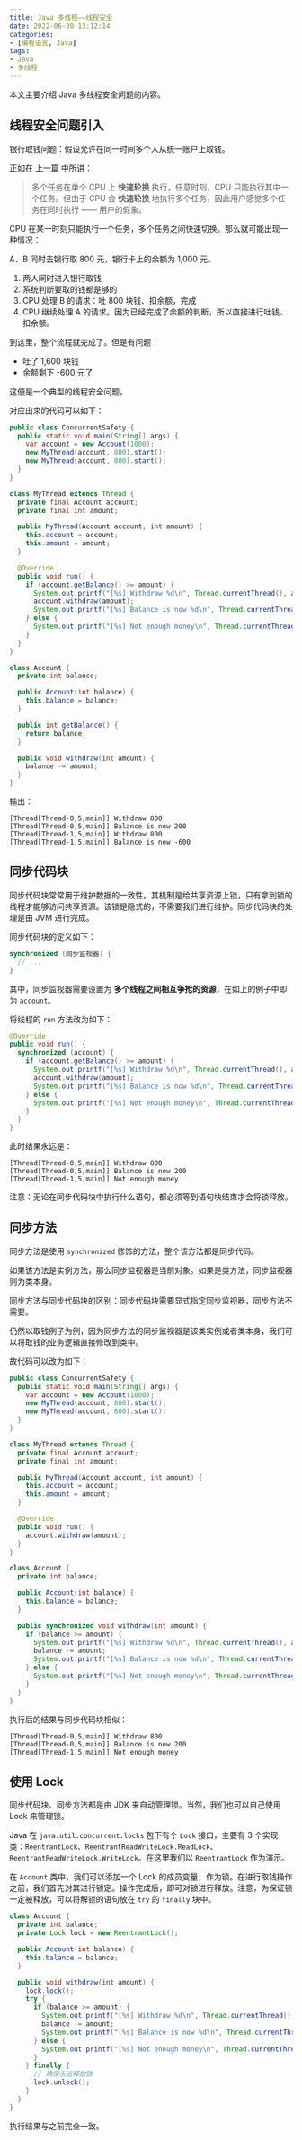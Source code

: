 ```yaml
---
title: Java 多线程——线程安全
date: 2022-06-30 13:12:14
categories:
- [编程语言, Java]
tags:
- Java
- 多线程
---
```

本文主要介绍 Java 多线程安全问题的内容。

<!-- more -->

## 线程安全问题引入

银行取钱问题：假设允许在同一时间多个人从统一账户上取钱。

正如在 [上一篇](mweblib://16325470651261) 中所讲：

> 多个任务在单个 CPU 上 **快速轮换** 执行，任意时刻，CPU 只能执行其中一个任务。但由于 CPU 会 **快速轮换** 地执行多个任务，因此用户感觉多个任务在同时执行 —— 用户的假象。

CPU 在某一时刻只能执行一个任务，多个任务之间快速切换。那么就可能出现一种情况：

A、B 同时去银行取 800 元，银行卡上的余额为 1,000 元。

1. 两人同时进入银行取钱
2. 系统判断要取的钱都是够的
3. CPU 处理 B 的请求：吐 800 块钱、扣余额，完成
4. CPU 继续处理 A 的请求。因为已经完成了余额的判断，所以直接进行吐钱、扣余额。

到这里，整个流程就完成了。但是有问题：

- 吐了 1,600 块钱
- 余额剩下 -600 元了

这便是一个典型的线程安全问题。

对应出来的代码可以如下：

```java
public class ConcurrentSafety {
  public static void main(String[] args) {
    var account = new Account(1000);
    new MyThread(account, 800).start();
    new MyThread(account, 800).start();
  }
}

class MyThread extends Thread {
  private final Account account;
  private final int amount;

  public MyThread(Account account, int amount) {
    this.account = account;
    this.amount = amount;
  }

  @Override
  public void run() {
    if (account.getBalance() >= amount) {
      System.out.printf("[%s] Withdraw %d\n", Thread.currentThread(), amount);
      account.withdraw(amount);
      System.out.printf("[%s] Balance is now %d\n", Thread.currentThread(), account.getBalance());
    } else {
      System.out.printf("[%s] Not enough money\n", Thread.currentThread());
    }
  }
}

class Account {
  private int balance;

  public Account(int balance) {
    this.balance = balance;
  }

  public int getBalance() {
    return balance;
  }

  public void withdraw(int amount) {
    balance -= amount;
  }
}
```

输出：

```text
[Thread[Thread-0,5,main]] Withdraw 800
[Thread[Thread-0,5,main]] Balance is now 200
[Thread[Thread-1,5,main]] Withdraw 800
[Thread[Thread-1,5,main]] Balance is now -600
```

## 同步代码块

同步代码块常常用于维护数据的一致性。其机制是给共享资源上锁，只有拿到锁的线程才能够访问共享资源。该锁是隐式的，不需要我们进行维护。同步代码块的处理是由 JVM 进行完成。

同步代码块的定义如下：

```java
synchronized (同步监视器) {
  // ...
}
```

其中，同步监视器需要设置为 **多个线程之间相互争抢的资源**，在如上的例子中即为 `account`。

将线程的 `run` 方法改为如下：

```java
@Override
public void run() {
  synchronized (account) {
    if (account.getBalance() >= amount) {
      System.out.printf("[%s] Withdraw %d\n", Thread.currentThread(), amount);
      account.withdraw(amount);
      System.out.printf("[%s] Balance is now %d\n", Thread.currentThread(), account.getBalance());
    } else {
      System.out.printf("[%s] Not enough money\n", Thread.currentThread());
    }
  }
}
```

此时结果永远是：

```text
[Thread[Thread-0,5,main]] Withdraw 800
[Thread[Thread-0,5,main]] Balance is now 200
[Thread[Thread-1,5,main]] Not enough money
```

注意：无论在同步代码块中执行什么语句，都必须等到语句块结束才会将锁释放。

## 同步方法

同步方法是使用 `synchronized` 修饰的方法，整个该方法都是同步代码。

如果该方法是实例方法，那么同步监视器是当前对象。如果是类方法，同步监视器则为类本身。

同步方法与同步代码块的区别：同步代码块需要显式指定同步监视器，同步方法不需要。

仍然以取钱例子为例，因为同步方法的同步监视器是该类实例或者类本身，我们可以将取钱的业务逻辑直接修改到类中。

故代码可以改为如下：

```java
public class ConcurrentSafety {
  public static void main(String[] args) {
    var account = new Account(1000);
    new MyThread(account, 800).start();
    new MyThread(account, 800).start();
  }
}

class MyThread extends Thread {
  private final Account account;
  private final int amount;

  public MyThread(Account account, int amount) {
    this.account = account;
    this.amount = amount;
  }

  @Override
  public void run() {
    account.withdraw(amount);
  }
}

class Account {
  private int balance;

  public Account(int balance) {
    this.balance = balance;
  }

  public synchronized void withdraw(int amount) {
    if (balance >= amount) {
      System.out.printf("[%s] Withdraw %d\n", Thread.currentThread(), amount);
      balance -= amount;
      System.out.printf("[%s] Balance is now %d\n", Thread.currentThread(), balance);
    } else {
      System.out.printf("[%s] Not enough money\n", Thread.currentThread());
    }
  }
}
```

执行后的结果与同步代码块相似：

```text
[Thread[Thread-0,5,main]] Withdraw 800
[Thread[Thread-0,5,main]] Balance is now 200
[Thread[Thread-1,5,main]] Not enough money
```

## 使用 Lock

同步代码块、同步方法都是由 JDK 来自动管理锁。当然，我们也可以自己使用 Lock 来管理锁。

Java 在 `java.util.concurrent.locks` 包下有个 `Lock` 接口，主要有 3 个实现类：`ReentrantLock`、`ReentrantReadWriteLock.ReadLock`、`ReentrantReadWriteLock.WriteLock`。在这里我们以 `ReentrantLock` 作为演示。

在 `Account` 类中，我们可以添加一个 Lock 的成员变量，作为锁。在进行取钱操作之前，我们首先对其进行锁定。操作完成后，即可对锁进行释放。注意，为保证锁一定被释放，可以将解锁的语句放在 `try` 的 `finally` 块中。

```java
class Account {
  private int balance;
  private Lock lock = new ReentrantLock();

  public Account(int balance) {
    this.balance = balance;
  }

  public void withdraw(int amount) {
    lock.lock();
    try {
      if (balance >= amount) {
        System.out.printf("[%s] Withdraw %d\n", Thread.currentThread(), amount);
        balance -= amount;
        System.out.printf("[%s] Balance is now %d\n", Thread.currentThread(), balance);
      } else {
        System.out.printf("[%s] Not enough money\n", Thread.currentThread());
      }
    } finally {
      // 确保永远释放锁
      lock.unlock();
    }
  }
}
```

执行结果与之前完全一致。

